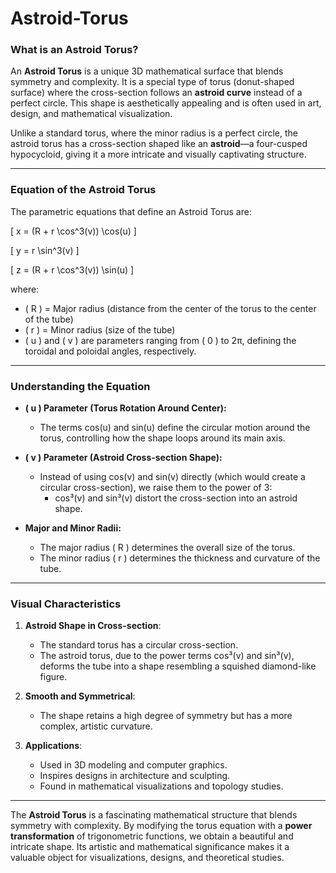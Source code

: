 # Astroid-Torus

### **What is an Astroid Torus?**
An **Astroid Torus** is a unique 3D mathematical surface that blends symmetry and complexity. It is a special type of torus (donut-shaped surface) where the cross-section follows an **astroid curve** instead of a perfect circle. This shape is aesthetically appealing and is often used in art, design, and mathematical visualization.

Unlike a standard torus, where the minor radius is a perfect circle, the astroid torus has a cross-section shaped like an **astroid**—a four-cusped hypocycloid, giving it a more intricate and visually captivating structure.

---

### **Equation of the Astroid Torus**
The parametric equations that define an Astroid Torus are:

\[
x = (R + r \cos^3(v)) \cos(u)
\]

\[
y = r \sin^3(v)
\]

\[
z = (R + r \cos^3(v)) \sin(u)
\]

where:

- \( R \) = Major radius (distance from the center of the torus to the center of the tube)
- \( r \) = Minor radius (size of the tube)
- \( u \) and \( v \) are parameters ranging from \( 0 \) to 2π, defining the toroidal and poloidal angles, respectively.

---

### **Understanding the Equation**
- **\( u \) Parameter (Torus Rotation Around Center):**
  - The terms cos(u) and sin(u) define the circular motion around the torus, controlling how the shape loops around its main axis.
  
- **\( v \) Parameter (Astroid Cross-section Shape):**
  - Instead of using cos(v) and sin(v) directly (which would create a circular cross-section), we raise them to the power of 3:
    - cos³(v) and sin³(v) distort the cross-section into an astroid shape.
  
- **Major and Minor Radii:**
  - The major radius \( R \) determines the overall size of the torus.
  - The minor radius \( r \) determines the thickness and curvature of the tube.

---

### **Visual Characteristics**
1. **Astroid Shape in Cross-section**:  
   - The standard torus has a circular cross-section.
   - The astroid torus, due to the power terms cos³(v) and sin³(v), deforms the tube into a shape resembling a squished diamond-like figure.
   
2. **Smooth and Symmetrical**:  
   - The shape retains a high degree of symmetry but has a more complex, artistic curvature.

3. **Applications**:
   - Used in 3D modeling and computer graphics.
   - Inspires designs in architecture and sculpting.
   - Found in mathematical visualizations and topology studies.

---

The **Astroid Torus** is a fascinating mathematical structure that blends symmetry with complexity. By modifying the torus equation with a **power transformation** of trigonometric functions, we obtain a beautiful and intricate shape. Its artistic and mathematical significance makes it a valuable object for visualizations, designs, and theoretical studies. 
